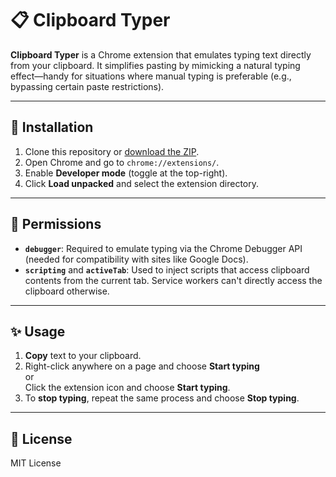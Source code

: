 # 📋 Clipboard Typer

**Clipboard Typer** is a Chrome extension that emulates typing text directly from your clipboard. It simplifies pasting by mimicking a natural typing effect—handy for situations where manual typing is preferable (e.g., bypassing certain paste restrictions).

---

## 🚀 Installation

1. Clone this repository or [download the ZIP](#).
2. Open Chrome and go to `chrome://extensions/`.
3. Enable **Developer mode** (toggle at the top-right).
4. Click **Load unpacked** and select the extension directory.

---

## 🔐 Permissions

- **`debugger`**: Required to emulate typing via the Chrome Debugger API (needed for compatibility with sites like Google Docs).
- **`scripting`** and **`activeTab`**: Used to inject scripts that access clipboard contents from the current tab. Service workers can't directly access the clipboard otherwise.

---

## ✨ Usage

1. **Copy** text to your clipboard.
2. Right-click anywhere on a page and choose **Start typing**  
   or  
   Click the extension icon and choose **Start typing**.
3. To **stop typing**, repeat the same process and choose **Stop typing**.

---

## 📜 License

MIT License
